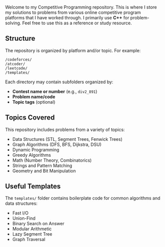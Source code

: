 Welcome to my Competitive Programming repository.
This is where I store my solutions to problems from various online competitive program platforms that I have worked through. I primarily use **C++** for problem-solving. Feel free to use this as a reference or study resource.

## Structure

The repository is organized by platform and/or topic. For example:

```
/codeforces/
/atcoder/
/leetcode/
/templates/
```

Each directory may contain subfolders organized by:

* **Contest name or number** (e.g., `div2_891`)
* **Problem name/code**
* **Topic tags** (optional)

## Topics Covered

This repository includes problems from a variety of topics:

* Data Structures (STL, Segment Trees, Fenwick Trees)
* Graph Algorithms (DFS, BFS, Dijkstra, DSU)
* Dynamic Programming
* Greedy Algorithms
* Math (Number Theory, Combinatorics)
* Strings and Pattern Matching
* Geometry and Bit Manipulation

## Useful Templates

The `templates/` folder contains boilerplate code for common algorithms and data structures:

* Fast I/O
* Union-Find
* Binary Search on Answer
* Modular Arithmetic
* Lazy Segment Tree
* Graph Traversal

